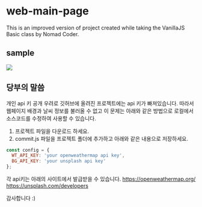 # web-main-page
This is an improved version of project created while taking the VanillaJS Basic class by Nomad Coder.

## sample
<image src="https://img1.daumcdn.net/thumb/R1280x0/?scode=mtistory2&fname=https%3A%2F%2Fblog.kakaocdn.net%2Fdn%2FcfFjxz%2Fbtq42zrUuu0%2FkPCaVwakpjXIGfA2deU2O1%2Fimg.png"/>

## 당부의 말씀
개인 api 키 공개 우려로 깃허브에 올려진 프로젝트에는 api 키가 빠져있습니다.
따라서 웹페이지 배경과 날씨 정보를 불러올 수 없고 이 문제는 아래와 같은 방법으로 로컬에서 소스코드를 수정하여 사용할 수 있습니다.
1. 프로젝트 파일을 다운로드 하세요.
2. commit.js 파일을 프로젝트 폴더에 추가하고 아래와 같은 내용으로 저장하세요.
```javascript
const config = {
  WT_API_KEY: 'your openweathermap api key',
  BG_API_KEY: 'your unsplash api key'
};
```
각 api키는 아래의 사이트에서 발급받을 수 있습니다.
https://openweathermap.org/
https://unsplash.com/developers

감사합니다 :)
